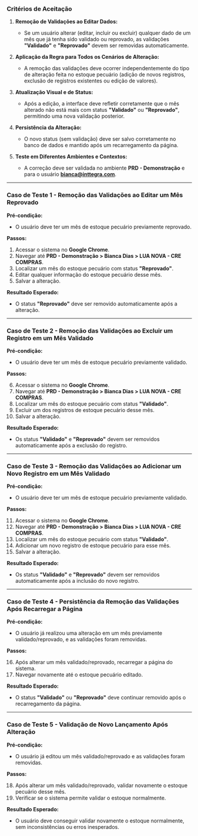 
### **Critérios de Aceitação**

1. **Remoção de Validações ao Editar Dados:**
    
    - Se um usuário alterar (editar, incluir ou excluir) qualquer dado de um mês que já tenha sido validado ou reprovado, as validações **"Validado"** e **"Reprovado"** devem ser removidas automaticamente.
2. **Aplicação da Regra para Todos os Cenários de Alteração:**
    
    - A remoção das validações deve ocorrer independentemente do tipo de alteração feita no estoque pecuário (adição de novos registros, exclusão de registros existentes ou edição de valores).
3. **Atualização Visual e de Status:**
    
    - Após a edição, a interface deve refletir corretamente que o mês alterado não está mais com status **"Validado"** ou **"Reprovado"**, permitindo uma nova validação posterior.
4. **Persistência da Alteração:**
    
    - O novo status (sem validação) deve ser salvo corretamente no banco de dados e mantido após um recarregamento da página.
5. **Teste em Diferentes Ambientes e Contextos:**
    
    - A correção deve ser validada no ambiente **PRD - Demonstração** e para o usuário **[bianca@inttegra.com](mailto:bianca@inttegra.com)**.


---

### **Caso de Teste 1 - Remoção das Validações ao Editar um Mês Reprovado**

**Pré-condição:**

- O usuário deve ter um mês de estoque pecuário previamente reprovado.

**Passos:**

1. Acessar o sistema no **Google Chrome**.
2. Navegar até **PRD - Demonstração > Bianca Dias > LUA NOVA - CRE COMPRAS**.
3. Localizar um mês do estoque pecuário com status **"Reprovado"**.
4. Editar qualquer informação do estoque pecuário desse mês.
5. Salvar a alteração.

**Resultado Esperado:**

- O status **"Reprovado"** deve ser removido automaticamente após a alteração.

---

### **Caso de Teste 2 - Remoção das Validações ao Excluir um Registro em um Mês Validado**

**Pré-condição:**

- O usuário deve ter um mês de estoque pecuário previamente validado.

**Passos:**

6. Acessar o sistema no **Google Chrome**.
7. Navegar até **PRD - Demonstração > Bianca Dias > LUA NOVA - CRE COMPRAS**.
8. Localizar um mês do estoque pecuário com status **"Validado"**.
9. Excluir um dos registros de estoque pecuário desse mês.
10. Salvar a alteração.

**Resultado Esperado:**

- Os status **"Validado"** e **"Reprovado"** devem ser removidos automaticamente após a exclusão do registro.

---

### **Caso de Teste 3 - Remoção das Validações ao Adicionar um Novo Registro em um Mês Validado**

**Pré-condição:**

- O usuário deve ter um mês de estoque pecuário previamente validado.

**Passos:**

11. Acessar o sistema no **Google Chrome**.
12. Navegar até **PRD - Demonstração > Bianca Dias > LUA NOVA - CRE COMPRAS**.
13. Localizar um mês do estoque pecuário com status **"Validado"**.
14. Adicionar um novo registro de estoque pecuário para esse mês.
15. Salvar a alteração.

**Resultado Esperado:**

- Os status **"Validado"** e **"Reprovado"** devem ser removidos automaticamente após a inclusão do novo registro.

---

### **Caso de Teste 4 - Persistência da Remoção das Validações Após Recarregar a Página**

**Pré-condição:**

- O usuário já realizou uma alteração em um mês previamente validado/reprovado, e as validações foram removidas.

**Passos:**

16. Após alterar um mês validado/reprovado, recarregar a página do sistema.
17. Navegar novamente até o estoque pecuário editado.

**Resultado Esperado:**

- O status **"Validado"** ou **"Reprovado"** deve continuar removido após o recarregamento da página.

---

### **Caso de Teste 5 - Validação de Novo Lançamento Após Alteração**

**Pré-condição:**

- O usuário já editou um mês validado/reprovado e as validações foram removidas.

**Passos:**

18. Após alterar um mês validado/reprovado, validar novamente o estoque pecuário desse mês.
19. Verificar se o sistema permite validar o estoque normalmente.

**Resultado Esperado:**

- O usuário deve conseguir validar novamente o estoque normalmente, sem inconsistências ou erros inesperados.

